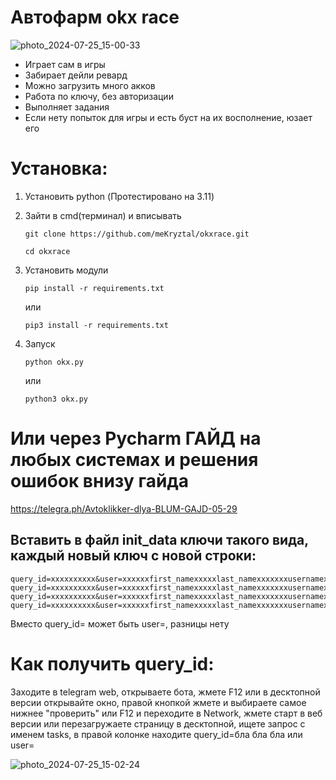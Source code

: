# Автофарм okx race

![photo_2024-07-25_15-00-33](https://github.com/user-attachments/assets/3e6df2a4-2141-4796-b09d-203d3381a61b)



-  Играет сам в игры
-  Забирает дейли ревард
-  Можно загрузить много акков
-  Работа по ключу, без авторизации
-  Выполняет задания 
-  Если нету попыток для игры и есть буст на их восполнение, юзает его


# Установка:
1. Установить python (Протестировано на 3.11)

2. Зайти в cmd(терминал) и вписывать
   ```
   git clone https://github.com/meKryztal/okxrace.git
   ```
   
   ```
   cd okxrace
   ```
3. Установить модули
   
   ```
   pip install -r requirements.txt
   ```
 
   или
   
   ```
   pip3 install -r requirements.txt
   ```



4. Запуск
   ```
   python okx.py
   ```

   или

   ```
   python3 okx.py
   ```
   
# Или через Pycharm ГАЙД на любых системах и решения ошибок внизу гайда
https://telegra.ph/Avtoklikker-dlya-BLUM-GAJD-05-29
   



## Вставить в файл init_data ключи такого вида, каждый новый ключ с новой строки:
   ```
   query_id=xxxxxxxxxx&user=xxxxxxfirst_namexxxxxlast_namexxxxxxxusernamexxxxxxxlanguage_codexxxxxxxallows_write_to_pmxxxxxxx&auth_date=xxxxxx&hash=xxxxxxx
   query_id=xxxxxxxxxx&user=xxxxxxfirst_namexxxxxlast_namexxxxxxxusernamexxxxxxxlanguage_codexxxxxxxallows_write_to_pmxxxxxxx&auth_date=xxxxxx&hash=xxxxxxx
   query_id=xxxxxxxxxx&user=xxxxxxfirst_namexxxxxlast_namexxxxxxxusernamexxxxxxxlanguage_codexxxxxxxallows_write_to_pmxxxxxxx&auth_date=xxxxxx&hash=xxxxxxx
   query_id=xxxxxxxxxx&user=xxxxxxfirst_namexxxxxlast_namexxxxxxxusernamexxxxxxxlanguage_codexxxxxxxallows_write_to_pmxxxxxxx&auth_date=xxxxxx&hash=xxxxxxx
   ```
Вместо query_id= может быть user=, разницы нету
# Как получить query_id:
Заходите в telegram web, открываете бота, жмете F12 или в десктопной версии открывайте окно, правой кнопкой жмете и выбираете самое нижнее "проверить" или F12 и переходите в Network, жмете старт в веб версии или перезагружаете страницу в десктопной, ищете запрос с именем tasks, в правой колонке находите query_id=бла бла бла или user=

![photo_2024-07-25_15-02-24](https://github.com/user-attachments/assets/af7eafb9-32d5-49f3-bf15-617a18b0f6ca)
